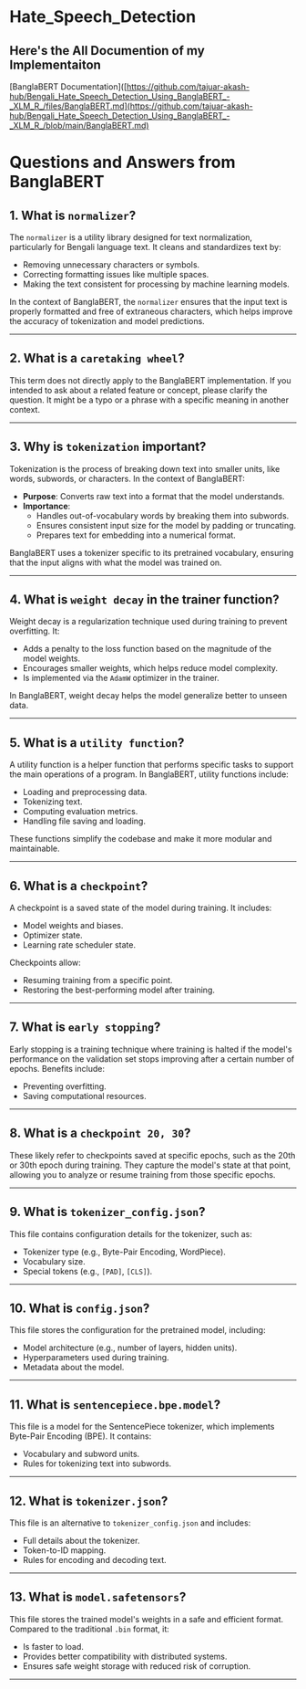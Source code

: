 # Hate_Speech_Detection

## Here's the All Documention of my Implementaiton 

[BanglaBERT Documentation]([https://github.com/tajuar-akash-hub/Bengali_Hate_Speech_Detection_Using_BanglaBERT_-_XLM_R_/files/BanglaBERT.md](https://github.com/tajuar-akash-hub/Bengali_Hate_Speech_Detection_Using_BanglaBERT_-_XLM_R_/blob/main/BanglaBERT.md)


# Questions and Answers from BanglaBERT

## 1. What is `normalizer`?
The `normalizer` is a utility library designed for text normalization, particularly for Bengali language text. It cleans and standardizes text by:
- Removing unnecessary characters or symbols.
- Correcting formatting issues like multiple spaces.
- Making the text consistent for processing by machine learning models.

In the context of BanglaBERT, the `normalizer` ensures that the input text is properly formatted and free of extraneous characters, which helps improve the accuracy of tokenization and model predictions.

---

## 2. What is a `caretaking wheel`?
This term does not directly apply to the BanglaBERT implementation. If you intended to ask about a related feature or concept, please clarify the question. It might be a typo or a phrase with a specific meaning in another context.

---

## 3. Why is `tokenization` important?
Tokenization is the process of breaking down text into smaller units, like words, subwords, or characters. In the context of BanglaBERT:
- **Purpose**: Converts raw text into a format that the model understands.
- **Importance**:
  - Handles out-of-vocabulary words by breaking them into subwords.
  - Ensures consistent input size for the model by padding or truncating.
  - Prepares text for embedding into a numerical format.

BanglaBERT uses a tokenizer specific to its pretrained vocabulary, ensuring that the input aligns with what the model was trained on.

---

## 4. What is `weight decay` in the trainer function?
Weight decay is a regularization technique used during training to prevent overfitting. It:
- Adds a penalty to the loss function based on the magnitude of the model weights.
- Encourages smaller weights, which helps reduce model complexity.
- Is implemented via the `AdamW` optimizer in the trainer.

In BanglaBERT, weight decay helps the model generalize better to unseen data.

---

## 5. What is a `utility function`?
A utility function is a helper function that performs specific tasks to support the main operations of a program. In BanglaBERT, utility functions include:
- Loading and preprocessing data.
- Tokenizing text.
- Computing evaluation metrics.
- Handling file saving and loading.

These functions simplify the codebase and make it more modular and maintainable.

---

## 6. What is a `checkpoint`?
A checkpoint is a saved state of the model during training. It includes:
- Model weights and biases.
- Optimizer state.
- Learning rate scheduler state.

Checkpoints allow:
- Resuming training from a specific point.
- Restoring the best-performing model after training.

---

## 7. What is `early stopping`?
Early stopping is a training technique where training is halted if the model's performance on the validation set stops improving after a certain number of epochs. Benefits include:
- Preventing overfitting.
- Saving computational resources.

---

## 8. What is a `checkpoint 20, 30`?
These likely refer to checkpoints saved at specific epochs, such as the 20th or 30th epoch during training. They capture the model's state at that point, allowing you to analyze or resume training from those specific epochs.

---

## 9. What is `tokenizer_config.json`?
This file contains configuration details for the tokenizer, such as:
- Tokenizer type (e.g., Byte-Pair Encoding, WordPiece).
- Vocabulary size.
- Special tokens (e.g., `[PAD]`, `[CLS]`).

---

## 10. What is `config.json`?
This file stores the configuration for the pretrained model, including:
- Model architecture (e.g., number of layers, hidden units).
- Hyperparameters used during training.
- Metadata about the model.

---

## 11. What is `sentencepiece.bpe.model`?
This file is a model for the SentencePiece tokenizer, which implements Byte-Pair Encoding (BPE). It contains:
- Vocabulary and subword units.
- Rules for tokenizing text into subwords.

---

## 12. What is `tokenizer.json`?
This file is an alternative to `tokenizer_config.json` and includes:
- Full details about the tokenizer.
- Token-to-ID mapping.
- Rules for encoding and decoding text.

---

## 13. What is `model.safetensors`?
This file stores the trained model's weights in a safe and efficient format. Compared to the traditional `.bin` format, it:
- Is faster to load.
- Provides better compatibility with distributed systems.
- Ensures safe weight storage with reduced risk of corruption.

---

